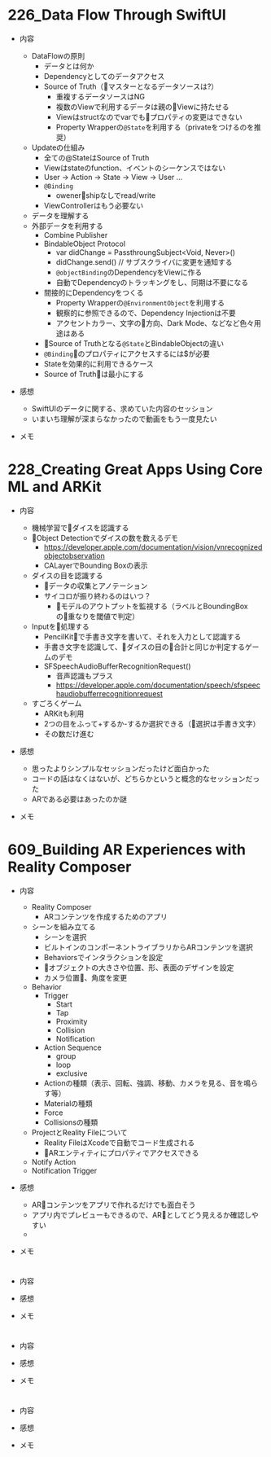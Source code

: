 # 226_Data Flow Through SwiftUI 

- 内容
  - DataFlowの原則
    - データとは何か
    - Dependencyとしてのデータアクセス
    - Source of Truth（マスターとなるデータソースは?）
      - 重複するデータソースはNG
      - 複数のViewで利用するデータは親のViewに持たせる
      - Viewはstructなのでvarでもプロパティの変更はできない
      - Property Wrapperの`@State`を利用する（privateをつけるのを推奨）
  - Updateの仕組み
    - 全ての@StateはSource of Truth
    - Viewはstateのfunction、イベントのシーケンスではない
    - User -> Action -> State -> View -> User ...
    - `@Binding`
      - owenershipなしでread/write
    - ViewControllerはもう必要ない   
  - データを理解する
  - 外部データを利用する
    - Combine Publisher
    - BindableObject Protocol
      - var didChange = PassthroungSubject<Void, Never>()
      - didChange.send() // サブスクライバに変更を通知する
      - `@objectBinding`のDependencyをViewに作る
      - 自動でDependencyのトラッキングをし、同期は不要になる
    - 間接的にDependencyをつくる
      - Property Wrapperの`@EnvironmentObject`を利用する
      - 観察的に参照できるので、Dependency Injectionは不要
      - アクセントカラー、文字の方向、Dark Mode、などなど色々用途はある
    - Source of Truthとなる`@State`とBindableObjectの違い
    - `@Binding`のプロパティにアクセスするには$が必要
    - Stateを効果的に利用できるケース
    - Source of Truthは最小にする
- 感想
  - SwiftUIのデータに関する、求めていた内容のセッション
  - いまいち理解が深まらなかったので動画をもう一度見たい

- メモ

# 228_Creating Great Apps Using Core ML and ARKit

- 内容
  - 機械学習でダイスを認識する
  - Object Detectionでダイスの数を数えるデモ
    - https://developer.apple.com/documentation/vision/vnrecognizedobjectobservation
    - CALayerでBounding Boxの表示
  - ダイスの目を認識する
    - データの収集とアノテーション
    - サイコロが振り終わるのはいつ？
      - モデルのアウトプットを監視する（ラベルとBoundingBoxの重なりを閾値で判定）
  - Inputを処理する
    - PencilKitで手書き文字を書いて、それを入力として認識する
    - 手書き文字を認識して、ダイスの目の合計と同じか判定するゲームのデモ
    - SFSpeechAudioBufferRecognitionRequest()
      - 音声認識もプラス
      - https://developer.apple.com/documentation/speech/sfspeechaudiobufferrecognitionrequest
  - すごろくゲーム
    - ARKitも利用
    - 2つの目をふって+するか-するか選択できる（選択は手書き文字）
    - その数だけ進む

- 感想
  - 思ったよりシンプルなセッションだったけど面白かった
  - コードの話はなくはないが、どちらかというと概念的なセッションだった
  - ARである必要はあったのか謎

- メモ

# 609_Building AR Experiences with Reality Composer

- 内容
  - Reality Composer
    - ARコンテンツを作成するためのアプリ 
  - シーンを組み立てる
    - シーンを選択
    - ビルトインのコンポーネントライブラリからARコンテンツを選択
    - Behaviorsでインタラクションを設定
    - オブジェクトの大きさや位置、形、表面のデザインを設定
    - カメラ位置、角度を変更
  - Behavior
    - Trigger
      - Start
      - Tap
      - Proximity
      - Collision
      - Notification
    - Action Sequence
      - group
      - loop
      - exclusive
    - Actionの種類（表示、回転、強調、移動、カメラを見る、音を鳴らす等）
    - Materialの種類
    - Force
    - Collisionsの種類
  - ProjectとReality Fileについて
    - Reality FileはXcodeで自動でコード生成される
    - ARエンティティにプロパティでアクセスできる
  - Notify Action
  - Notification Trigger

- 感想
  - ARコンテンツをアプリで作れるだけでも面白そう
  - アプリ内でプレビューもできるので、ARとしてどう見えるか確認しやすい
  - 
  
- メモ

# 

- 内容

- 感想

- メモ

# 

- 内容

- 感想

- メモ

# 

- 内容

- 感想

- メモ